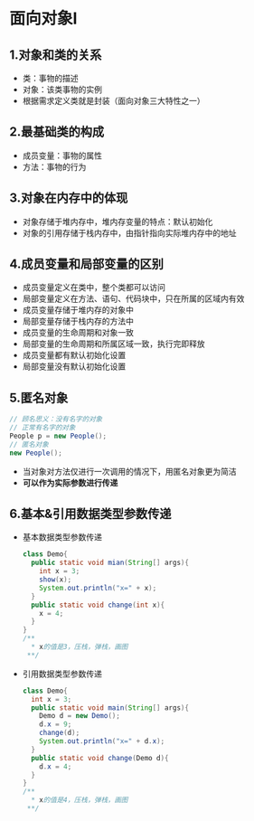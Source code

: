 # 面向对象I

## 1.对象和类的关系

* 类：事物的描述
* 对象：该类事物的实例
* 根据需求定义类就是封装（面向对象三大特性之一）

## 2.最基础类的构成

* 成员变量：事物的属性
* 方法：事物的行为

## 3.对象在内存中的体现

* 对象存储于堆内存中，堆内存变量的特点：默认初始化
* 对象的引用存储于栈内存中，由指针指向实际堆内存中的地址

## 4.成员变量和局部变量的区别

* 成员变量定义在类中，整个类都可以访问
* 局部变量定义在方法、语句、代码块中，只在所属的区域内有效
* 成员变量存储于堆内存的对象中
* 局部变量存储于栈内存的方法中
* 成员变量的生命周期和对象一致
* 局部变量的生命周期和所属区域一致，执行完即释放
* 成员变量都有默认初始化设置
* 局部变量没有默认初始化设置

## 5.匿名对象

```java
// 顾名思义：没有名字的对象
// 正常有名字的对象
People p = new People();
// 匿名对象
new People();
```

* 当对象对方法仅进行一次调用的情况下，用匿名对象更为简洁
* **可以作为实际参数进行传递**

## 6.基本&引用数据类型参数传递

* 基本数据类型参数传递

  ```java
  class Demo{
    public static void mian(String[] args){
      int x = 3;
      show(x);
      System.out.println("x=" + x);
    }
    public static void change(int x){
      x = 4;
    }
  }
  /**
  	* x的值是3，压栈，弹栈，画图
   **/
  ```

* 引用数据类型参数传递

  ```java
  class Demo{
    int x = 3;
    public static void main(String[] args){
      Demo d = new Demo();
      d.x = 9;
      change(d);
      System.out.println("x=" + d.x);
    }
    public static void change(Demo d){
      d.x = 4;
    }
  }
  /**
  	* x的值是4，压栈，弹栈，画图
   **/
  ```

  